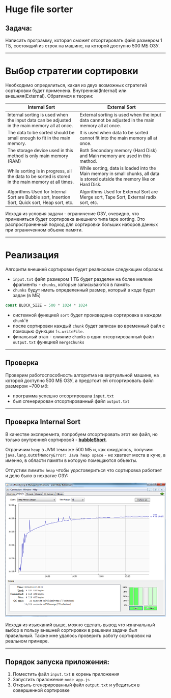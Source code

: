 # Huge file sorter

## Задача:

Написать программу, которая сможет отсортировать файл размером 1 ТБ, состоящий из строк на машине, на
которой доступно 500 МБ ОЗУ.

___
# Выбор стратегии сортировки

Необходимо определиться, какая из двух возможных стратегий сортировки будет применена. Внутренняя(Internal) или внешняя(External). Обратимся к теории:

| Internal Sort                                                                                      | External Sort                                                                                                                |
|----------------------------------------------------------------------------------------------------|------------------------------------------------------------------------------------------------------------------------------|
| Internal sorting is used when the input data can be adjusted in the main memory all at once.       | External sorting is used when the input data cannot be adjusted in the main memory all at once.                              |
| The data to be sorted should be small enough to fit in the main memory.                            | It is used when data to be sorted cannot fit into the main memory all at once.                                               |
| The storage device used in this method is only main memory (RAM)                                   | Both Secondary memory (Hard Disk) and Main memory are used in this method.                                                   |
| While sorting is in progress, all the data to be sorted is stored in the main memory at all times. | While sorting, data is loaded into the Main memory in small chunks, all data is stored outside the memory like on Hard Disk. |
| Algorithms Used for Internal Sort are Bubble sort, Insertion Sort, Quick sort, Heap sort, etc.     | Algorithms Used for External Sort are Merge sort, Tape Sort, External radix sort, etc.                                       |


Исходя из условия задачи - ограничение ОЗУ, очевидно, что применяться будет сортировка внешнего типа tape sorting.
Это распространенный подход для сортировки больших наборов данных при ограниченном объеме памяти.

___
# Реализация
Алгоритм внешней сортировки будет реализован следующим образом:
* `input.txt` файл размером 1 ТБ будет разделен на более мелкие фрагменты - `chunks`, которые записываются в память
* `chunks` будут иметь определенный размер, который в коде будет задан (в МБ)
```javascript
const BLOCK_SIZE = 500 * 1024 * 1024
```
* системной функцией `sort` будет произведена сортировка в каждом `chunk`'е
* после сортировки каждый `chunk` будет записан во временный файл с помощью функции `fs.writeFile`.
* финальный этап - слияние `chunks` в один отсортированный файл `output.txt` функцией `mergeChunks`

___
## Проверка
Проверим работоспособность алгоритма на виртуальной машине, на которой доступно 500 МБ ОЗУ, а предстоит ей отсортировать файл размером ~700 мб:
* программа успешно отсортировала `input.txt`
* был сгенерирован отсортированный файл `output.txt`

___
## Проверка Internal Sort

В качестве эксперемнта, попробуем отсортировать этот же файл, но только внутренней сортировой - [**bubbleShort**](https://github.com/faringet/algorithms_and_sorts/blob/master/src/main/java/sorts/BubbleSortIO.java).

Ограничим `heap` в JVM теми же 500 МБ и, как ожидалось, получим `java.lang.OutOfMemoryError: Java heap space` - не хватает места в куче, а именно, в области памяти в которую помещаются объекты.

Отпустим лимиты `heap` чтобы удостовериться что сортировка работает и дело было в нехватке ОЗУ:

![](https://github.com/faringet/huge_file_sorter/blob/master/screenshots/bubble_infit_heap1.png)

Исходя из изысканий выше, можно сделать вывод что изначальный выбор в пользу внешней сортировки в решении задачи был правильный. Также мне удалось проверить работу сортировок на реальном примере.


___
## Порядок запуска приложения:
1. Поместить файл `input.txt` в корень приложения
2. Запустить приложение `node app.js`
3. Открыть сгенерированный файл `output.txt` и убедиться в совершенной сортировке

